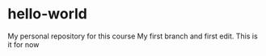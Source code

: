# hello-world
My personal repository for this course
My first branch and first edit.
This is it for now
